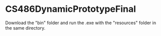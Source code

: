 # CS486DynamicPrototypeFinal

Download the "bin" folder and run the .exe with the "resources" folder in the same directory.
